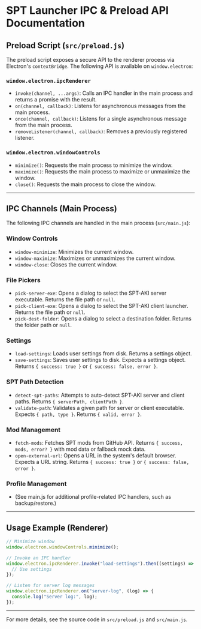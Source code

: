 # SPT Launcher IPC & Preload API Documentation

## Preload Script (`src/preload.js`)

The preload script exposes a secure API to the renderer process via Electron's `contextBridge`. The following API is available on `window.electron`:

### `window.electron.ipcRenderer`

- `invoke(channel, ...args)`: Calls an IPC handler in the main process and returns a promise with the result.
- `on(channel, callback)`: Listens for asynchronous messages from the main process.
- `once(channel, callback)`: Listens for a single asynchronous message from the main process.
- `removeListener(channel, callback)`: Removes a previously registered listener.

### `window.electron.windowControls`

- `minimize()`: Requests the main process to minimize the window.
- `maximize()`: Requests the main process to maximize or unmaximize the window.
- `close()`: Requests the main process to close the window.

---

## IPC Channels (Main Process)

The following IPC channels are handled in the main process (`src/main.js`):

### Window Controls

- `window-minimize`: Minimizes the current window.
- `window-maximize`: Maximizes or unmaximizes the current window.
- `window-close`: Closes the current window.

### File Pickers

- `pick-server-exe`: Opens a dialog to select the SPT-AKI server executable. Returns the file path or `null`.
- `pick-client-exe`: Opens a dialog to select the SPT-AKI client launcher. Returns the file path or `null`.
- `pick-dest-folder`: Opens a dialog to select a destination folder. Returns the folder path or `null`.

### Settings

- `load-settings`: Loads user settings from disk. Returns a settings object.
- `save-settings`: Saves user settings to disk. Expects a settings object. Returns `{ success: true }` or `{ success: false, error }`.

### SPT Path Detection

- `detect-spt-paths`: Attempts to auto-detect SPT-AKI server and client paths. Returns `{ serverPath, clientPath }`.
- `validate-path`: Validates a given path for server or client executable. Expects `{ path, type }`. Returns `{ valid, error }`.

### Mod Management

- `fetch-mods`: Fetches SPT mods from GitHub API. Returns `{ success, mods, error? }` with mod data or fallback mock data.
- `open-external-url`: Opens a URL in the system's default browser. Expects a URL string. Returns `{ success: true }` or `{ success: false, error }`.

### Profile Management

- (See main.js for additional profile-related IPC handlers, such as backup/restore.)

---

## Usage Example (Renderer)

```js
// Minimize window
window.electron.windowControls.minimize();

// Invoke an IPC handler
window.electron.ipcRenderer.invoke("load-settings").then((settings) => {
  // Use settings
});

// Listen for server log messages
window.electron.ipcRenderer.on("server-log", (log) => {
  console.log("Server log:", log);
});
```

---

For more details, see the source code in `src/preload.js` and `src/main.js`.
